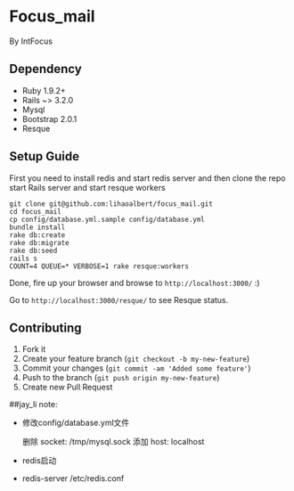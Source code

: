 # Focus_mail

By IntFocus

## Dependency

* Ruby 1.9.2+
* Rails ~> 3.2.0
* Mysql
* Bootstrap 2.0.1
* Resque

## Setup Guide

First you need to install redis and start redis server and then clone the repo start Rails server and start resque workers

    git clone git@github.com:lihaoalbert/focus_mail.git
    cd focus_mail
    cp config/database.yml.sample config/database.yml
    bundle install
    rake db:create
    rake db:migrate
    rake db:seed
    rails s
    COUNT=4 QUEUE=* VERBOSE=1 rake resque:workers

Done, fire up your browser and browse to `http://localhost:3000/` :)

Go to `http://localhost:3000/resque/` to see Resque status.

## Contributing

1. Fork it
2. Create your feature branch (`git checkout -b my-new-feature`)
3. Commit your changes (`git commit -am 'Added some feature'`)
4. Push to the branch (`git push origin my-new-feature`)
5. Create new Pull Request

##jay_li note:
* 修改config/database.yml文件

   删除 socket: /tmp/mysql.sock 
   添加 host: localhost

* redis启动
* 
  redis-server /etc/redis.conf
